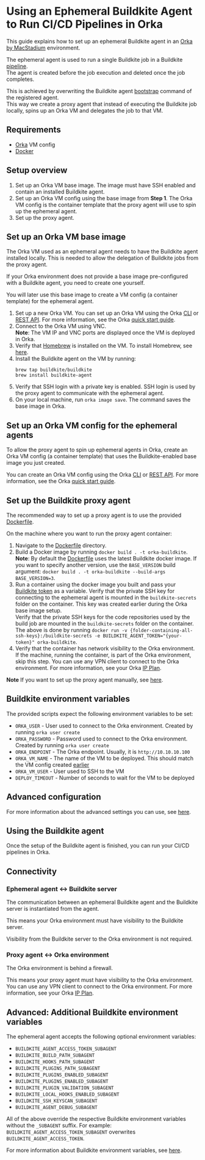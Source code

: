 # Using an Еphemeral Buildkite Аgent to Run CI/CD Pipelines in Orka

This guide explains how to set up an ephemeral Buildkite agent in an [Orka by MacStadium][orka] environment. 

The ephemeral agent is used to run a single Buildkite job in a Buildkite [pipeline][pipeline].  
The agent is created before the job execution and deleted once the job completes.

This is achieved by overwriting the Buildkite agent [bootstrap][bootstrap] command of the registered agent.  
This way we create a proxy agent that instead of executing the Buildkite job locally, spins up an Orka VM and delegates the job to that VM.

## Requirements

- [Orka][orka] VM config
- [Docker][docker]

## Setup overview

1. Set up an Orka VM base image. The image must have SSH enabled and contain an installed Buildkite agent.
2. Set up an Orka VM config using the base image from **Step 1**. The Orka VM config is the container template that the proxy agent will use to spin up the ephemeral agent.
3. Set up the proxy agent.

## Set up an Orka VM base image

The Orka VM used as an ephemeral agent needs to have the Buildkite agent installed locally. This is needed to allow the delegation of Buildkite jobs from the proxy agent.

If your Orka environment does not provide a base image pre-configured with a Buildkite agent, you need to create one yourself.

You will later use this base image to create a VM config (a container template) for the ephemeral agent.

1. Set up a new Orka VM. You can set up an Orka VM using the Orka [CLI][cli] or [REST API][api]. For more information, see the Orka [quick start guide][quick-start].  
2. Connect to the Orka VM using VNC.  
**Note**: The VM IP and VNC ports are displayed once the VM is deployed in Orka.  
3. Verify that [Homebrew][homebrew] is installed on the VM. To install Homebrew, see [here][homebrew].
4. Install the Buildkite agent on the VM by running:  
    ```
    brew tap buildkite/buildkite
    brew install buildkite-agent
    ```
5. Verify that SSH login with a private key is enabled. SSH login is used by the proxy agent to communicate with the ephemeral agent.
6. On your local machine, run `orka image save`. The command saves the base image in Orka.

## Set up an Orka VM config for the ephemeral agents

To allow the proxy agent to spin up ephemeral agents in Orka, create an Orka VM config (a container template) that uses the Buildkite-enabled base image you just created.  

You can create an Orka VM config using the Orka [CLI][cli] or [REST API][api]. For more information, see the Orka [quick start guide][quick-start].

## Set up the Buildkite proxy agent

The recommended way to set up a proxy agent is to use the provided [Dockerfile](Dockerfile).  

On the machine where you want to run the proxy agent container:  

1. Navigate to the [Dockerfile](Dockerfile) directory.
2. Build a Docker image by running `docker build . -t orka-buildkite`.
**Note**: By default the [Dockerfile](Dockerfile) uses the latest Buildkite docker image. If you want to specify another version, use the `BASE_VERSION` build argument: `docker build . -t orka-buildkite --build-args BASE_VERSION=3`.
3. Run a container using the docker image you built and pass your [Buildkite token][agent-token] as a variable.
Verify that the private SSH key for connecting to the ephemeral agent is mounted in the `buildkite-secrets` folder on the container. This key was created earlier during the Orka base image setup.  
Verify that the private SSH keys for the code repositories used by the build job are mounted in the `buildkite-secrets` folder on the container.  
The above is done by running `docker run -v {folder-containing-all-ssh-keys}:/buildkite-secrets -e BUILDKITE_AGENT_TOKEN="{your-token}" orka-buildkite`.
4. Verify that the container has network visibility to the Orka environment. If the machine, running the container, is part of the Orka environment, skip this step. You can use any VPN client to connect to the Orka environment. For more information, see your Orka [IP Plan][ip-plan].

**Note** If you want to set up the proxy agent manually, see [here](proxy-agent-manual-setup.md).

## Buildkite environment variables

The provided scripts expect the following environment variables to be set:

* `ORKA_USER` - User used to connect to the Orka environment. Created by running `orka user create`
* `ORKA_PASSWORD` - Password used to connect to the Orka environment. Created by running `orka user create`
* `ORKA_ENDPOINT` - The Orka endpoint. Usually, it is `http://10.10.10.100`
* `ORKA_VM_NAME` - The name of the VM to be deployed. This should match the VM config created [earlier](#set-up-an-orka-vm-config-for-the-ephemeral-agents)
* `ORKA_VM_USER` - User used to SSH to the VM
* `DEPLOY_TIMEOUT` - Number of seconds to wait for the VM to be deployed

## Advanced configuration

For more information about the advanced settings you can use, see [here](template-settings.md).

## Using the Buildkite agent

Once the setup of the Buildkite agent is finished, you can run your CI/CD pipelines in Orka.

## Connectivity

### Ephemeral agent <-> Buildkite server

The communication between an ephemeral Buildkite agent and the Buildkite server is instantiated from the agent.  

This means your Orka environment must have visibility to the Buildkite server.

Visibility from the Buildkite server to the Orka environment is not required. 

### Proxy agent <-> Orka environment

The Orka environment is behind a firewall.  

This means your proxy agent must have visibility to the Orka environment. You can use any VPN client to connect to the Orka environment. For more information, see your Orka [IP Plan][ip-plan].

## Advanced: Additional Buildkite environment variables

The ephemeral agent accepts the following optional environment variables:

* `BUILDKITE_AGENT_ACCESS_TOKEN_SUBAGENT`
* `BUILDKITE_BUILD_PATH_SUBAGENT`
* `BUILDKITE_HOOKS_PATH_SUBAGENT`
* `BUILDKITE_PLUGINS_PATH_SUBAGENT`
* `BUILDKITE_PLUGINS_ENABLED_SUBAGENT`
* `BUILDKITE_PLUGINS_ENABLED_SUBAGENT`
* `BUILDKITE_PLUGIN_VALIDATION_SUBAGENT`
* `BUILDKITE_LOCAL_HOOKS_ENABLED_SUBAGENT`
* `BUILDKITE_SSH_KEYSCAN_SUBAGENT`
* `BUILDKITE_AGENT_DEBUG_SUBAGENT`

All of the above override the respective Buildkite environment variables without the `_SUBAGENT` suffix.
For example: `BUILDKITE_AGENT_ACCESS_TOKEN_SUBAGENT` overwrites `BUILDKITE_AGENT_ACCESS_TOKEN`.

For more information about Buildkite environment variables, see [here][env-variables].

[orka]: https://orkadocs.macstadium.com/docs/getting-started
[agent]: https://buildkite.com/docs/agent/v3
[cli]: https://orkadocs.macstadium.com/docs/example-cli-workflows
[api]: https://documenter.getpostman.com/view/6574930/S1ETRGzt?version=latest
[quick-start]: https://orkadocs.macstadium.com/docs/quick-start
[pipeline]: https://buildkite.com/docs/pipelines
[env-variables]: https://buildkite.com/docs/pipelines/environment-variables
[ip-plan]: https://orkadocs.macstadium.com/docs/orka-glossary#section-ip-plan
[bootstrap]: https://buildkite.com/docs/agent/v3/cli-bootstrap
[homebrew]: https://brew.sh/
[agent-token]: https://buildkite.com/docs/agent/v3/tokens
[docker]: https://www.docker.com/